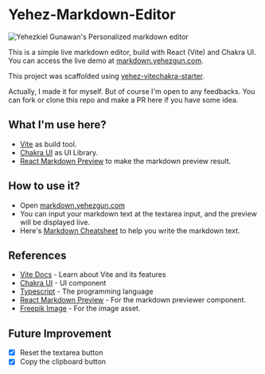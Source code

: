 # Yehez-Markdown-Editor

![Yehezkiel Gunawan's Personalized markdown editor](<https://socialify.git.ci/yehezkielgunawan/yehez-markdown-editor/image?description=1&descriptionEditable=%F0%9F%93%9DA%20simple%20markdown%20web%20app%20built%20using%20React%20(Vite)%20and%20Chakra%20UI&font=Inter&logo=https%3A%2F%2Fimage.flaticon.com%2Ficons%2Fpng%2F512%2F1031%2F1031982.png&owner=1&pattern=Circuit%20Board&theme=Dark>)

This is a simple live markdown editor, build with React (Vite) and Chakra UI. You can access the live demo at [markdown.yehezgun.com](https://markdown.yehezgun.com).

This project was scaffolded using [yehez-vitechakra-starter](https://github.com/yehezkielgunawan/yehez-vitechakra-starter).

Actually, I made it for myself. But of course I'm open to any feedbacks. You can fork or clone this repo and make a PR here if you have some idea.

## What I'm use here?

- [Vite](https://vitejs.dev/guide/#scaffolding-your-first-vite-project) as build tool.
- [Chakra UI](https://chakra-ui.com/docs/getting-started) as UI Library.
- [React Markdown Preview](https://github.com/uiwjs/react-markdown-preview) to make the markdown preview result.

## How to use it?

- Open [markdown.yehezgun.com](https://markdown.yehezgun.com)
- You can input your markdown text at the textarea input, and the preview will be displayed live.
- Here's [Markdown Cheatsheet](https://www.markdownguide.org/cheat-sheet) to help you write the markdown text.

## References

- [Vite Docs](https://vitejs.dev/) - Learn about Vite and its features
- [Chakra UI](https://chakra-ui.com/) - UI component
- [Typescript](https://www.typescriptlang.org/) - The programming language
- [React Markdown Preview](https://github.com/uiwjs/react-markdown-preview) - For the markdown previewer component.
- [Freepik Image](https://image.flaticon.com/icons/png/512/1031/1031982.png) - For the image asset.

## Future Improvement

- [x] Reset the textarea button
- [x] Copy the clipboard button
